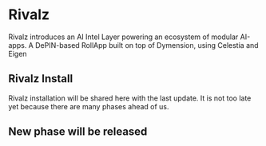 # Rivalz
Rivalz introduces an AI Intel Layer powering an ecosystem of modular AI-apps. A DePIN-based RollApp built on top of Dymension, using Celestia and Eigen

## Rivalz Install
Rivalz installation will be shared here with the last update. It is not too late yet because there are many phases ahead of us.

## New phase will be released